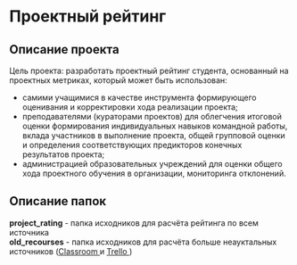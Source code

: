 # Проектный рейтинг

## Описание проекта
Цель проекта: разработать проектный рейтинг студента, основанный на  проектных метриках, который может быть использован: 
  - самими учащимися в качестве инструмента формирующего оценивания и корректировки хода реализации проекта; 
  - преподавателями (кураторами проектов) для облегчения итоговой оценки формирования индивидуальных навыков командной работы, вклада участников в выполнение проекта, общей групповой оценки и определения соответствующих предикторов конечных результатов проекта;
   - администрацией образовательных учреждений для оценки общего хода проектного обучения в организации, мониторинга отклонений.

## Описание папок 
**project_rating** - папка исходников для расчёта рейтинга по всем источника  
**old_recourses** - папка исходников для расчёта больше неауктальных источников ([Classroom ](https://classroom.google.com/) и [Trello ](https://trello.com/))

